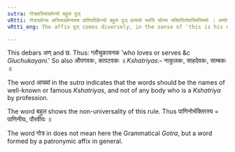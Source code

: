 ```yaml
---
sutra: गोत्रक्षत्रियाख्येभ्यो बहुलं वुञ्
vRtti: गोत्राख्येभ्यः क्षत्रियाख्येभ्यश्च प्रातिपदिकेभ्यो बहुलं वुञ् प्रत्ययो भवति सोस्य भक्तिरित्येतस्मिन्विषये । अणोपवादः ॥
vRtti_eng: The affix वुञ् comes diversely, in the sense of 'this is his object of veneration,' after a word denoting _Gotra_ or a _Kshatriya_.

---
```

This debars अण् and छ. Thus: ग्लौचुकायनक 'who loves or serves &c _Gluchukayani_.' So also औपगवकः, कापटवकः ॥ _Kshatriyas_:- नाकुलकः, साहदेवकः, साम्बकः ॥

The word आख्यां in the _sutra_ indicates that the words should be the names of well-known or famous _Kshatriyas_, and not of any body who is a _Kshatriya_ by profession.

The word बहुल shows the non-universality of this rule. Thus पाणिनोर्भक्तिरस्य = पाणिनीयः, पौरवीयः ॥

The word गोत्र in does not mean here the Grammatical _Gotra_, but a word formed by a patronymic affix in general.